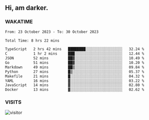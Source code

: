 ## Hi, am darker.

### WAKATIME

<!--START_SECTION:waka-->

```txt
From: 23 October 2023 - To: 30 October 2023

Total Time: 8 hrs 22 mins

TypeScript   2 hrs 42 mins   ████████░░░░░░░░░░░░░░░░░   32.24 %
C            1 hr 2 mins     ███░░░░░░░░░░░░░░░░░░░░░░   12.44 %
JSON         52 mins         ██▓░░░░░░░░░░░░░░░░░░░░░░   10.49 %
Go           51 mins         ██▓░░░░░░░░░░░░░░░░░░░░░░   10.20 %
Markdown     49 mins         ██▒░░░░░░░░░░░░░░░░░░░░░░   09.84 %
Python       27 mins         █▒░░░░░░░░░░░░░░░░░░░░░░░   05.37 %
Makefile     21 mins         █░░░░░░░░░░░░░░░░░░░░░░░░   04.32 %
YAML         16 mins         ▓░░░░░░░░░░░░░░░░░░░░░░░░   03.22 %
JavaScript   14 mins         ▓░░░░░░░░░░░░░░░░░░░░░░░░   02.80 %
Docker       13 mins         ▓░░░░░░░░░░░░░░░░░░░░░░░░   02.62 %
```

<!--END_SECTION:waka-->

### VISITS
<!-- i should probably build this when i will have some time -->
![visitor](https://profile-counter.glitch.me/sanix-darker/count.svg)
